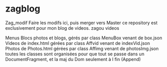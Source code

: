 # zagblog
Zag_modif
Faire les modifs ici, puis merger vers Master
ce repository est exclusivement pour mon blog de videos. zagou videos

Menus Blocs photos et blogs, gérés par class MenuBox venant de box.json
Videos de index.html gérées par class Affvid venant de indexVid.json
Photos de Photos.html gérées par class Affimg venant de photosImg.json
toutes les classes sont organisées pour que tout se passe dans un DocumentFragment, et la maj du Dom seulement à l fin (Append)